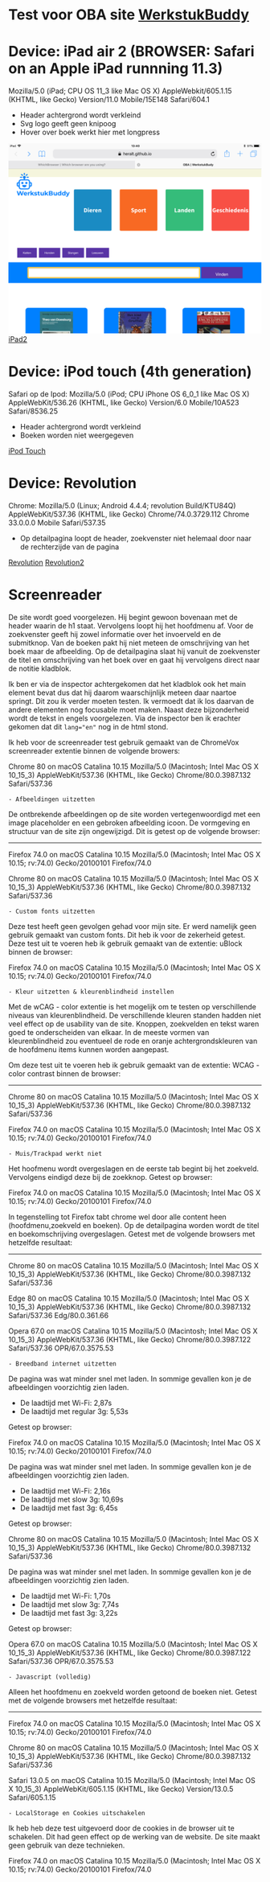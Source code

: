 # Test voor OBA site [WerkstukBuddy](https://heralt.github.io/project-1-1920/)

Device: iPad air 2 (BROWSER: Safari on an Apple iPad runnning 11.3)
======

Mozilla/5.0 (iPad; CPU OS 11_3 like Mac OS X)
AppleWebkit/605.1.15 (KHTML, like Gecko)
Version/11.0 Mobile/15E148 Safari/604.1

* Header achtergrond wordt verkleind
* Svg logo geeft geen knipoog
* Hover over boek werkt hier met longpress

![iPad](https://raw.githubusercontent.com/randy554/browser-technologies-1920/master/docs/img/hoofdpagina_close.jpeg)
[iPad2](https://raw.githubusercontent.com/randy554/browser-technologies-1920/master/docs/img/detailpagina.jpeg)

Device: iPod touch (4th generation)
======

Safari op de Ipod: Mozilla/5.0 (iPod; CPU iPhone OS 6_0_1 like Mac OS X) 
AppleWebKit/536.26 (KHTML, like Gecko) 
Version/6.0 Mobile/10A523 Safari/8536.25

* Header achtergrond wordt verkleind
* Boeken worden niet weergegeven

[iPod Touch](https://raw.githubusercontent.com/randy554/browser-technologies-1920/master/docs/img/iPod_touch.jpg)

Device: Revolution
======

Chrome: Mozilla/5.0 (Linux; Android 4.4.4; revolution Build/KTU84Q)
AppleWebKit/537.36 (KHTML, like Gecko) 
Chrome/74.0.3729.112 Chrome 33.0.0.0 Mobile Safari/537.35

* Op detailpagina loopt de header, zoekvenster niet helemaal door naar de rechterzijde van de pagina

[Revolution](https://raw.githubusercontent.com/randy554/browser-technologies-1920/master/docs/img/revolution.jpg)
[Revolution2](https://raw.githubusercontent.com/randy554/browser-technologies-1920/master/docs/img/revolution2.jpg)

Screenreader
======
De site wordt goed voorgelezen. Hij begint gewoon bovenaan met de header waarin de h1 staat. 
Vervolgens loopt hij het hoofdmenu af. Voor de zoekvenster geeft hij zowel informatie over het invoerveld en de submitknop.
Van de boeken pakt hij niet meteen de omschrijving van het boek maar de afbeelding. Op de detailpagina slaat hij vanuit de zoekvenster de titel en omschrijving van het boek over en gaat hij vervolgens direct naar de notitie kladblok. 

Ik ben er via de inspector achtergekomen dat het kladblok ook het main element bevat dus dat hij daarom waarschijnlijk meteen daar naartoe springt. Dit zou ik verder moeten testen. Ik vermoedt dat ik los daarvan de andere elementen nog focusable moet maken. Naast deze bijzonderheid wordt de tekst in engels voorgelezen. Via de inspector ben ik erachter gekomen dat dit ```lang="en"``` nog in de html stond.


Ik heb voor de screenreader test gebruik gemaakt van de ChromeVox screenreader extentie binnen de volgende
browers:

Chrome 80 on macOS Catalina 10.15 
Mozilla/5.0 (Macintosh; Intel Mac OS X 10_15_3) 
AppleWebKit/537.36 (KHTML, like Gecko) 
Chrome/80.0.3987.132 Safari/537.36


    - Afbeeldingen uitzetten

De ontbrekende afbeeldingen op de site worden vertegenwoordigd met een image placeholder en een gebroken afbeelding icoon.
De vormgeving en structuur van de site zijn ongewijzigd. Dit is getest op de volgende browser:
 
 ***
 
Firefox 74.0 on macOS Catalina 10.15
Mozilla/5.0 (Macintosh; Intel Mac OS X 10.15; rv:74.0) 
Gecko/20100101 Firefox/74.0
   
Chrome 80 on macOS Catalina 10.15
Mozilla/5.0 (Macintosh; Intel Mac OS X 10_15_3)
AppleWebKit/537.36 (KHTML, like Gecko)
Chrome/80.0.3987.132 Safari/537.36
   
    - Custom fonts uitzetten
   
 Deze test heeft geen gevolgen gehad voor mijn site. Er werd namelijk geen gebruik gemaakt van custom fonts. Dit heb ik voor 
 de zekerheid getest. Deze test uit te voeren heb ik gebruik gemaakt van de extentie: uBlock binnen de browser:
 
 Firefox 74.0 on macOS Catalina 10.15
 Mozilla/5.0 (Macintosh; Intel Mac OS X 10.15; rv:74.0) 
 Gecko/20100101 Firefox/74.0
 
    - Kleur uitzetten & kleurenblindheid instellen
 
 Met de wCAG - color extentie is het mogelijk om te testen op verschillende niveaus van kleurenblindheid. De verschillende    kleuren standen hadden niet veel effect op de usability van de site. Knoppen, zoekvelden en tekst waren goed te onderscheiden van elkaar. In de meeste vormen van kleurenblindheid zou eventueel de rode en oranje achtergrondskleuren van de hoofdmenu items kunnen worden aangepast.
 
 Om deze test uit te voeren heb ik gebruik gemaakt van de extentie: WCAG - color contrast binnen de browser: 
 
  ***
 
 Chrome 80 on macOS Catalina 10.15
 Mozilla/5.0 (Macintosh; Intel Mac OS X 10_15_3)
 AppleWebKit/537.36 (KHTML, like Gecko) 
 Chrome/80.0.3987.132 Safari/537.36
 
 
 Firefox 74.0 on macOS Catalina 10.15
 Mozilla/5.0 (Macintosh; Intel Mac OS X 10.15; rv:74.0)
 Gecko/20100101 Firefox/74.0
 
    - Muis/Trackpad werkt niet
    
 Het hoofmenu wordt overgeslagen en de eerste tab begint bij het zoekveld. Vervolgens eindigd deze bij de zoekknop. 
 Getest op browser:
 
 Firefox 74.0 on macOS Catalina 10.15
 Mozilla/5.0 (Macintosh; Intel Mac OS X 10.15; rv:74.0)
 Gecko/20100101 Firefox/74.0
 
 In tegenstelling tot Firefox tabt chrome wel door alle content heen (hoofdmenu,zoekveld en boeken). Op de detailpagina
 worden wordt de titel en boekomschrijving overgeslagen. 
 Getest met de volgende browsers met hetzelfde resultaat:
 
  ***
 
 Chrome 80 on macOS Catalina 10.15
 Mozilla/5.0 (Macintosh; Intel Mac OS X 10_15_3)
 AppleWebKit/537.36 (KHTML, like Gecko) 
 Chrome/80.0.3987.132 Safari/537.36
 
 Edge 80 on macOS Catalina 10.15
 Mozilla/5.0 (Macintosh; Intel Mac OS X 10_15_3) 
 AppleWebKit/537.36 (KHTML, like Gecko) 
 Chrome/80.0.3987.132 Safari/537.36 Edg/80.0.361.66
 
 Opera 67.0 on macOS Catalina 10.15
 Mozilla/5.0 (Macintosh; Intel Mac OS X 10_15_3)
 AppleWebKit/537.36 (KHTML, like Gecko)
 Chrome/80.0.3987.122 Safari/537.36 OPR/67.0.3575.53
    
    - Breedband internet uitzetten
 
 De pagina was wat minder snel met laden. In sommige gevallen kon je de afbeeldingen voorzichtig zien laden. 
 * De laadtijd met Wi-Fi: 2,87s
 * De laadtijd met regular 3g: 5,53s
 
 Getest op browser:
 
 Firefox 74.0 on macOS Catalina 10.15
 Mozilla/5.0 (Macintosh; Intel Mac OS X 10.15; rv:74.0) 
 Gecko/20100101 Firefox/74.0
 
 De pagina was wat minder snel met laden. In sommige gevallen kon je de afbeeldingen voorzichtig zien laden. 
 * De laadtijd met Wi-Fi: 2,16s
 * De laadtijd met slow 3g: 10,69s
 * De laadtijd met fast 3g: 6,45s 
 
 Getest op browser:
 
 Chrome 80 on macOS Catalina 10.15
 Mozilla/5.0 (Macintosh; Intel Mac OS X 10_15_3) 
 AppleWebKit/537.36 (KHTML, like Gecko) 
 Chrome/80.0.3987.132 Safari/537.36
 
 De pagina was wat minder snel met laden. In sommige gevallen kon je de afbeeldingen voorzichtig zien laden. 
 * De laadtijd met Wi-Fi: 1,70s
 * De laadtijd met slow 3g: 7,74s
 * De laadtijd met fast 3g: 3,22s 
 
 Getest op browser:
 
 Opera 67.0 on macOS Catalina 10.15
 Mozilla/5.0 (Macintosh; Intel Mac OS X 10_15_3) 
 AppleWebKit/537.36 (KHTML, like Gecko) 
 Chrome/80.0.3987.122 Safari/537.36 OPR/67.0.3575.53
 
    - Javascript (volledig)
  
 Alleen het hoofdmenu en zoekveld worden getoond de boeken niet. Getest met de volgende browsers met hetzelfde resultaat:
 
 ***
 
 Firefox 74.0 on macOS Catalina 10.15
 Mozilla/5.0 (Macintosh; Intel Mac OS X 10.15; rv:74.0)
 Gecko/20100101 Firefox/74.0
 
 Chrome 80 on macOS Catalina 10.15
 Mozilla/5.0 (Macintosh; Intel Mac OS X 10_15_3)
 AppleWebKit/537.36 (KHTML, like Gecko) 
 Chrome/80.0.3987.132 Safari/537.36
 
 Safari 13.0.5 on macOS Catalina 10.15
 Mozilla/5.0 (Macintosh; Intel Mac OS X 10_15_3) 
 AppleWebKit/605.1.15 (KHTML, like Gecko) 
 Version/13.0.5 Safari/605.1.15
 
    - LocalStorage en Cookies uitschakelen
    
 Ik heb heb deze test uitgevoerd door de cookies in de browser uit te schakelen. Dit had geen effect op de werking van de
 website. De site maakt geen gebruik van deze technieken.
   
 Firefox 74.0 on macOS Catalina 10.15
 Mozilla/5.0 (Macintosh; Intel Mac OS X 10.15; rv:74.0)
 Gecko/20100101 Firefox/74.0
    
